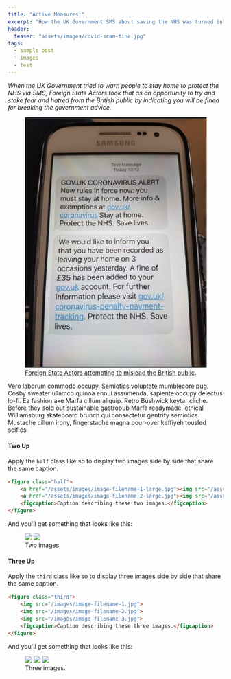 ```yaml
---
title: "Active Measures:"
excerpt: "How the UK Government SMS about saving the NHS was turned into a hoax."
header:
  teaser: "assets/images/covid-scam-fine.jpg"
tags: 
  - sample post
  - images
  - test
---
```


*When the UK Government tried to warn people to stay home to protect the NHS via SMS, Foreign State Actors took that as an opportunity to try and stoke fear and hatred from the British public by indicating you will be fined for breaking the government advice.*

<figure>
	<a href="https://github.com/SecRedOps/SecRedOps.github.io/blob/master/assets/images/covid-scam-fine.jpg"><img src="https://github.com/SecRedOps/SecRedOps.github.io/blob/master/assets/images/covid-scam-fine.jpg"></a>
	<figcaption><a href="https://github.com/SecRedOps/SecRedOps.github.io/blob/master/assets/images/covid-scam-fine.jpg" title="Foreign State Actors attempting to mislead the British public">Foreign State Actors attempting to mislead the British public</a>.</figcaption>
</figure>

Vero laborum commodo occupy. Semiotics voluptate mumblecore pug. Cosby sweater ullamco quinoa ennui assumenda, sapiente occupy delectus lo-fi. Ea fashion axe Marfa cillum aliquip. Retro Bushwick keytar cliche. Before they sold out sustainable gastropub Marfa readymade, ethical Williamsburg skateboard brunch qui consectetur gentrify semiotics. Mustache cillum irony, fingerstache magna pour-over keffiyeh tousled selfies.

#### Two Up

Apply the `half` class like so to display two images side by side that share the same caption.

```html
<figure class="half">
    <a href="/assets/images/image-filename-1-large.jpg"><img src="/assets/images/image-filename-1.jpg"></a>
    <a href="/assets/images/image-filename-2-large.jpg"><img src="/assets/images/image-filename-2.jpg"></a>
    <figcaption>Caption describing these two images.</figcaption>
</figure>
```

And you'll get something that looks like this:

<figure class="half">
	<a href="http://placehold.it/1200x600.JPG"><img src="http://placehold.it/600x300.jpg"></a>
	<a href="http://placehold.it/1200x600.jpeg"><img src="http://placehold.it/600x300.jpg"></a>
	<figcaption>Two images.</figcaption>
</figure>

#### Three Up

Apply the `third` class like so to display three images side by side that share the same caption.

```html
<figure class="third">
	<img src="/images/image-filename-1.jpg">
	<img src="/images/image-filename-2.jpg">
	<img src="/images/image-filename-3.jpg">
	<figcaption>Caption describing these three images.</figcaption>
</figure>
```

And you'll get something that looks like this:

<figure class="third">
	<img src="http://placehold.it/600x300.jpg">
	<img src="http://placehold.it/600x300.jpg">
	<img src="http://placehold.it/600x300.jpg">
	<figcaption>Three images.</figcaption>
</figure>
